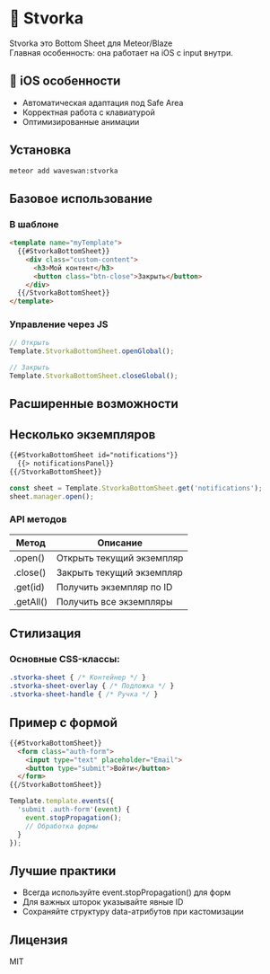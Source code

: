 # 🌳️ Stvorka

Stvorka это Bottom Sheet для Meteor/Blaze  
Главная особенность: она работает на iOS с input внутри.
## 🍏 iOS особенности

- Автоматическая адаптация под Safe Area
- Корректная работа с клавиатурой
- Оптимизированные анимации
## Установка
```bash
meteor add waveswan:stvorka
```

## Базовое использование

### В шаблоне

```html
<template name="myTemplate">
  {{#StvorkaBottomSheet}}
    <div class="custom-content">
      <h3>Мой контент</h3>
      <button class="btn-close">Закрыть</button>
    </div>
  {{/StvorkaBottomSheet}}
</template>
```
### Управление через JS

```javascript
// Открыть
Template.StvorkaBottomSheet.openGlobal();

// Закрыть 
Template.StvorkaBottomSheet.closeGlobal();
```
## Расширенные возможности

## Несколько экземпляров

```html
{{#StvorkaBottomSheet id="notifications"}}
  {{> notificationsPanel}}
{{/StvorkaBottomSheet}}
```
```javascript
const sheet = Template.StvorkaBottomSheet.get('notifications');
sheet.manager.open();
```
### API методов

| Метод	   |Описание|
|----------|--------|
| .open()	 |Открыть текущий экземпляр
| .close()	 |Закрыть текущий экземпляр
| .get(id)	 |Получить экземпляр по ID
| .getAll()	 |Получить все экземпляры
## Стилизация

### Основные CSS-классы:

```css
.stvorka-sheet { /* Контейнер */ }
.stvorka-sheet-overlay { /* Подложка */ }
.stvorka-sheet-handle { /* Ручка */ }
```
## Пример с формой

```html
{{#StvorkaBottomSheet}}
  <form class="auth-form">
    <input type="text" placeholder="Email">
    <button type="submit">Войти</button>
  </form>
{{/StvorkaBottomSheet}}
```
```javascript
Template.template.events({
  'submit .auth-form'(event) {
    event.stopPropagation();
    // Обработка формы
  }
});
```
## Лучшие практики

- Всегда используйте event.stopPropagation() для форм
- Для важных шторок указывайте явные ID
- Сохраняйте структуру data-атрибутов при кастомизации
## Лицензия

MIT